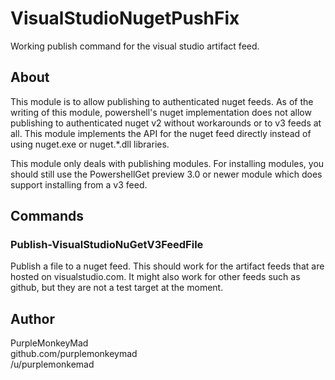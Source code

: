 # VisualStudioNugetPushFix

Working publish command for the visual studio artifact feed.

## About

This module is to allow publishing to authenticated nuget feeds.
As of the writing of this module, powershell's nuget implementation does not allow publishing to authenticated nuget v2 without workarounds or to v3 feeds at all.
This module implements the API for the nuget feed directly instead of using nuget.exe or nuget.*.dll libraries.

This module only deals with publishing modules. For installing modules, you should still use the PowershellGet preview 3.0 or newer module which does support installing from a v3 feed.

## Commands

### Publish-VisualStudioNuGetV3FeedFile

Publish a file to a nuget feed.
This should work for the artifact feeds that are hosted on visualstudio.com.
It might also work for other feeds such as github, but they are not a test target at the moment.

## Author

PurpleMonkeyMad  
github.com/purplemonkeymad  
/u/purplemonkemad